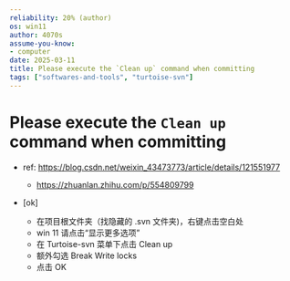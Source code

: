 ```yaml
---
reliability: 20% (author)
os: win11
author: 4070s
assume-you-know:
- computer
date: 2025-03-11
title: Please execute the `Clean up` command when committing
tags: ["softwares-and-tools", "turtoise-svn"]
---
```

# Please execute the `Clean up` command when committing

- ref: https://blog.csdn.net/weixin_43473773/article/details/121551977
    - https://zhuanlan.zhihu.com/p/554809799

- [ok]
    - 在项目根文件夹（找隐藏的 .svn 文件夹)，右键点击空白处
    - win 11 请点击“显示更多选项”
    - 在 Turtoise-svn 菜单下点击 Clean up
    - 额外勾选 Break Write locks
    - 点击 OK

